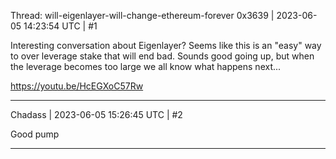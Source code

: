 Thread: will-eigenlayer-will-change-ethereum-forever
0x3639 | 2023-06-05 14:23:54 UTC | #1

Interesting conversation about Eigenlayer?  Seems like this is an "easy" way to over leverage stake that will end bad.  Sounds good going up, but when the leverage becomes too large we all know what happens next...   

https://youtu.be/HcEGXoC57Rw

-------------------------

Chadass | 2023-06-05 15:26:45 UTC | #2

Good pump

-------------------------

